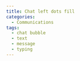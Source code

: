 ```yaml
---
title: Chat left dots fill
categories:
  - Communications
tags:
  - chat bubble
  - text
  - message
  - typing
---
```


